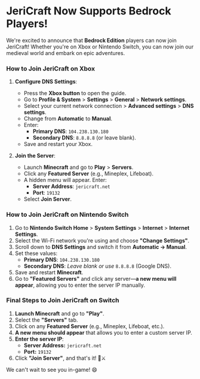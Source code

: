 # **JeriCraft Now Supports Bedrock Players!**

We're excited to announce that **Bedrock Edition** players can now join JeriCraft! Whether you're on Xbox or Nintendo Switch, you can now join our medieval world and embark on epic adventures.

### **How to Join JeriCraft on Xbox**

1. **Configure DNS Settings**:
    - Press the **Xbox button** to open the guide.
    - Go to **Profile & System** > **Settings** > **General** > **Network settings**.
    - Select your current network connection > **Advanced settings** > **DNS settings**.
    - Change from **Automatic** to **Manual**.
    - Enter:
        - **Primary DNS**: `104.238.130.180`
        - **Secondary DNS**: `8.8.8.8` (or leave blank).
    - Save and restart your Xbox.

2. **Join the Server**:
    - Launch **Minecraft** and go to **Play** > **Servers**.
    - Click any **Featured Server** (e.g., Mineplex, Lifeboat).
    - A hidden menu will appear. Enter:
        - **Server Address**: `jericraft.net`
        - **Port**: `19132`
    - Select **Join Server**.

### **How to Join JeriCraft on Nintendo Switch**

1. Go to **Nintendo Switch Home** > **System Settings** > **Internet** > **Internet Settings**.
2. Select the Wi-Fi network you're using and choose **"Change Settings"**.
3. Scroll down to **DNS Settings** and switch it from **Automatic → Manual**.
4. Set these values:
    - **Primary DNS**: `104.238.130.180`
    - **Secondary DNS**: *Leave blank or use* `8.8.8.8` (Google DNS).
5. Save and restart **Minecraft**.
6. Go to **"Featured Servers"** and click any server—**a new menu will appear**, allowing you to enter the server IP manually.

### **Final Steps to Join JeriCraft on Switch**

1. **Launch Minecraft** and go to **"Play"**.
2. Select the **"Servers"** tab.
3. Click on any **Featured Server** (e.g., Mineplex, Lifeboat, etc.).
4. **A new menu should appear** that allows you to enter a custom server IP.
5. **Enter the server IP**:
    - **Server Address:** `jericraft.net`
    - **Port:** `19132`
6. Click **"Join Server"**, and that's it! :european_castle::crossed_swords:

We can't wait to see you in-game! :smile: